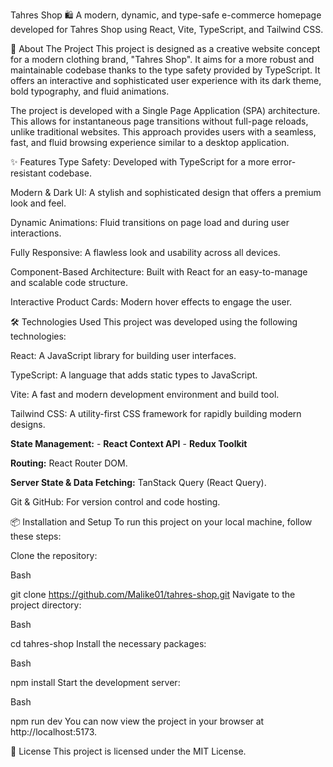 Tahres Shop 🛍️
A modern, dynamic, and type-safe e-commerce homepage developed for Tahres Shop using React, Vite, TypeScript, and Tailwind CSS.

🚀 About The Project
This project is designed as a creative website concept for a modern clothing brand, "Tahres Shop". It aims for a more robust and maintainable codebase thanks to the type safety provided by TypeScript. It offers an interactive and sophisticated user experience with its dark theme, bold typography, and fluid animations.

The project is developed with a Single Page Application (SPA) architecture. This allows for instantaneous page transitions without full-page reloads, unlike traditional websites. This approach provides users with a seamless, fast, and fluid browsing experience similar to a desktop application.

✨ Features
Type Safety: Developed with TypeScript for a more error-resistant codebase.

Modern & Dark UI: A stylish and sophisticated design that offers a premium look and feel.

Dynamic Animations: Fluid transitions on page load and during user interactions.

Fully Responsive: A flawless look and usability across all devices.

Component-Based Architecture: Built with React for an easy-to-manage and scalable code structure.

Interactive Product Cards: Modern hover effects to engage the user.

🛠️ Technologies Used
This project was developed using the following technologies:

React: A JavaScript library for building user interfaces.

TypeScript: A language that adds static types to JavaScript.

Vite: A fast and modern development environment and build tool.

Tailwind CSS: A utility-first CSS framework for rapidly building modern designs.

 **State Management:**
    - **React Context API**
    - **Redux Toolkit** 
    
**Routing:** React Router DOM.

**Server State & Data Fetching:** TanStack Query (React Query).

Git & GitHub: For version control and code hosting.

📦 Installation and Setup
To run this project on your local machine, follow these steps:

Clone the repository:

Bash

git clone https://github.com/Malike01/tahres-shop.git
Navigate to the project directory:

Bash

cd tahres-shop
Install the necessary packages:

Bash

npm install
Start the development server:

Bash

npm run dev
You can now view the project in your browser at http://localhost:5173.

📄 License
This project is licensed under the MIT License.
